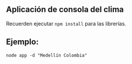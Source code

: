 ## Aplicación de consola del clima

Recuerden ejecutar ```npm install``` para las librerías.

## Ejemplo:

```
node app -d "Medellín Colombia"
```
